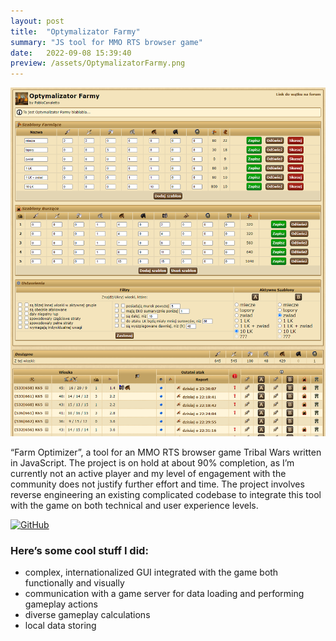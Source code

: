 ```yaml
---
layout: post
title:  "Optymalizator Farmy"
summary: "JS tool for MMO RTS browser game"
date:   2022-09-08 15:39:40
preview: /assets/OptymalizatorFarmy.png
---
```


![Picture 1](/assets/OptymalizatorFarmy_Full.png)

“Farm Optimizer”, a tool for an MMO RTS browser game Tribal Wars written in JavaScript. The project is on hold at about 90% completion, as I’m currently not an active player and my level of engagement with the community does not justify further effort and time. The project involves reverse engineering an existing complicated codebase to integrate this tool with the game on both technical and user experience levels.

[![GitHub](https://img.shields.io/badge/GitHub--red.svg?style=social&logo=github)](https://github.com/pawel-kaleta/TribalWars/blob/master/Optymalizator_Farmy.js)

### Here’s some cool stuff I did:

-	complex, internationalized GUI integrated with the game both functionally and visually
- communication with a game server for data loading and performing gameplay actions 
- diverse gameplay calculations
- local data storing

